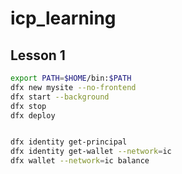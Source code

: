 # icp_learning

## Lesson 1

```bash
export PATH=$HOME/bin:$PATH
dfx new mysite --no-frontend
dfx start --background
dfx stop
dfx deploy


dfx identity get-principal 
dfx identity get-wallet --network=ic
dfx wallet --network=ic balance
```